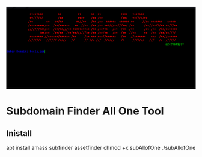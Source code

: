 <p align="center">
  <img src="./subimg.png" alt="light bulb icon">
</p>
<h1 aling="center"> 
 Subdomain Finder All One Tool
</h1>
<h2> 
  Inistall
</h2>
apt install amass subfinder assetfinder
chmod +x subAllofOne
./subAllofOne
